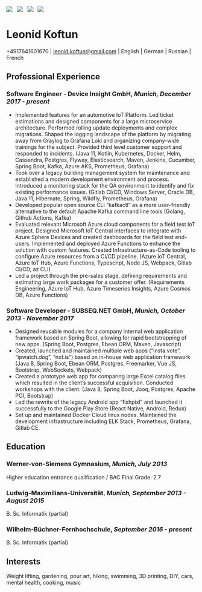 [![](https://img.shields.io/badge/PDF-Download-1abc9c?style=for-the-badge)](https://github.com/sladkoff/resume/releases/download/2021-02-13/leonid_koftun_resume.pdf) &nbsp; [![](https://img.shields.io/badge/leonidkoftun-2867B2?style=for-the-badge&logo=linkedin&logoColor=white)](https://www.linkedin.com/in/leonid-koftun/) &nbsp; [![](https://img.shields.io/badge/sladkovik-1DA1F2?style=for-the-badge&logo=twitter&logoColor=white)](https://twitter.com/sladkovik) &nbsp; [![](https://img.shields.io/badge/sladkoff2-8a3ab9?style=for-the-badge&logo=instagram&logoColor=white)](https://www.instagram.com/sladkoff2/)


# Leonid Koftun

+4917641601670 | [leonid.koftun@gmail.com](mailto:leonid.koftun@gmail.com) | English | German | Russian | French

## Professional Experience

### Software Engineer - Device Insight GmbH, _Munich, December 2017 - present_

- Implemented features for an automotive IoT Platform. Led ticket estimations and designed components for a large microservice architecture. Performed rolling update deployments and complex migrations. Shaped the logging landscape of the platform by migrating away from Graylog to Grafana Loki and organizing company-wide trainings for the subject. Provided third level customer support and responded to incidents. (Java 11, Kotlin, Kubernetes, Docker, Helm, Cassandra, Postgres, Flyway, Elasticsearch, Maven, Jenkins, Cucumber, Spring Boot, Kafka, Azure AKS, Prometheus, Grafana)
- Took over a legacy building management system for maintenance and established a modern development environment and process. Introduced a monitoring stack for the QA environment to identify and fix existing performance issues. (Gitlab CI/CD, Windows Server, Oracle DB, Java 11, Hibernate, Spring, Wildfly, Prometheus, Grafana)
- Developed popular open source CLI “kafkactl” as a more user-friendly alternative to the default Apache Kafka command line tools (Golang, Github Actions, Kafka)
- Evaluated relevant Microsoft Azure cloud components for a field test IoT project. Designed Microsoft IoT Central interfaces to integrate with Azure Sphere Devices and created dashboards for the field test end-users. Implemented and deployed Azure Functions to enhance the solution with custom features. Created Infrastructure-as-Code tooling to configure Azure resources from a CI/CD pipeline. (Azure IoT Central, Azure IoT Hub, Azure Functions, Typescript, Node JS, Webpack, Gitlab CI/CD, az CLI)
- Led a project through the pre-sales stage, defining requirements and estimating large work packages for a customer offer. (Requirements Engineering, Azure IoT Hub, Azure Timeseries Insights, Azure Cosmos DB, Azure Functions)

### Software Developer - SUBSEQ.NET GmbH, _Munich, October 2013 - November 2017_

- Designed reusable modules for a company internal web application framework based on Spring Boot, allowing for rapid bootstrapping of new apps. (Spring Boot, Postgres, Ebean ORM, Maven, Javascript)
- Created, launched and maintained multiple web apps (“insta.vote”, “ipwatch.dog”, “nxt.is”) based on in-house web application framework (Java 8, Spring Boot, Ebean ORM, Postgres, Freemarker, Vue JS, Bootstrap, WebSockets, Webpack)
- Created a prototype web app for comparing large Excel catalog files which resulted in the client’s successful acquisition. Conducted workshops with the client. (Java 8, Spring Boot, Jooq, Postgres, Apache POI, Bootstrap)
- Led the rewrite of the legacy Android app “fishpixl” and launched it successfully to the Google Play Store (React Native, Android, Redux)
- Set up and maintained Docker Cloud linux nodes. Maintained the development infrastructure including ELK Stack, Prometheus, Grafana, Gitlab CE. 

## Education 

### Werner-von-Siemens Gymnasium, _Munich, July 2013_

Higher education entrance qualification / BAC
Final Grade: 2.7

### Ludwig-Maximilians-Universität, _Munich, September 2013 - August 2015_

B. Sc. Informatik (partial)

### Wilhelm-Büchner-Fernhochschule, _September 2016 - present_

B. Sc. Informatik (partial)

## Interests

Weight lifting, gardening, pour art, hiking, swimming, 3D printing, DIY, cars, mental health, cooking, music
